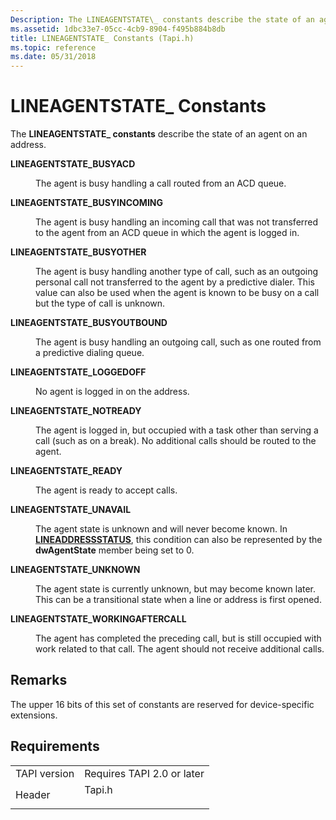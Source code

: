 ```yaml
---
Description: The LINEAGENTSTATE\_ constants describe the state of an agent on an address.
ms.assetid: 1dbc33e7-05cc-4cb9-8904-f495b884b8db
title: LINEAGENTSTATE_ Constants (Tapi.h)
ms.topic: reference
ms.date: 05/31/2018
---
```


# LINEAGENTSTATE\_ Constants

The **LINEAGENTSTATE\_ constants** describe the state of an agent on an address.

<dl> <dt>

<span id="LINEAGENTSTATE_BUSYACD"></span><span id="lineagentstate_busyacd"></span>**LINEAGENTSTATE\_BUSYACD**
</dt> <dd> <dl> <dt>



The agent is busy handling a call routed from an ACD queue.


</dt> </dl> </dd> <dt>

<span id="LINEAGENTSTATE_BUSYINCOMING"></span><span id="lineagentstate_busyincoming"></span>**LINEAGENTSTATE\_BUSYINCOMING**
</dt> <dd> <dl> <dt>



The agent is busy handling an incoming call that was not transferred to the agent from an ACD queue in which the agent is logged in.


</dt> </dl> </dd> <dt>

<span id="LINEAGENTSTATE_BUSYOTHER"></span><span id="lineagentstate_busyother"></span>**LINEAGENTSTATE\_BUSYOTHER**
</dt> <dd> <dl> <dt>



The agent is busy handling another type of call, such as an outgoing personal call not transferred to the agent by a predictive dialer. This value can also be used when the agent is known to be busy on a call but the type of call is unknown.


</dt> </dl> </dd> <dt>

<span id="LINEAGENTSTATE_BUSYOUTBOUND"></span><span id="lineagentstate_busyoutbound"></span>**LINEAGENTSTATE\_BUSYOUTBOUND**
</dt> <dd> <dl> <dt>



The agent is busy handling an outgoing call, such as one routed from a predictive dialing queue.


</dt> </dl> </dd> <dt>

<span id="LINEAGENTSTATE_LOGGEDOFF"></span><span id="lineagentstate_loggedoff"></span>**LINEAGENTSTATE\_LOGGEDOFF**
</dt> <dd> <dl> <dt>



No agent is logged in on the address.


</dt> </dl> </dd> <dt>

<span id="LINEAGENTSTATE_NOTREADY"></span><span id="lineagentstate_notready"></span>**LINEAGENTSTATE\_NOTREADY**
</dt> <dd> <dl> <dt>



The agent is logged in, but occupied with a task other than serving a call (such as on a break). No additional calls should be routed to the agent.


</dt> </dl> </dd> <dt>

<span id="LINEAGENTSTATE_READY"></span><span id="lineagentstate_ready"></span>**LINEAGENTSTATE\_READY**
</dt> <dd> <dl> <dt>



The agent is ready to accept calls.


</dt> </dl> </dd> <dt>

<span id="LINEAGENTSTATE_UNAVAIL"></span><span id="lineagentstate_unavail"></span>**LINEAGENTSTATE\_UNAVAIL**
</dt> <dd> <dl> <dt>



The agent state is unknown and will never become known. In [**LINEADDRESSSTATUS**](/windows/desktop/api/Tapi/ns-tapi-lineaddressstatus), this condition can also be represented by the **dwAgentState** member being set to 0.


</dt> </dl> </dd> <dt>

<span id="LINEAGENTSTATE_UNKNOWN"></span><span id="lineagentstate_unknown"></span>**LINEAGENTSTATE\_UNKNOWN**
</dt> <dd> <dl> <dt>



The agent state is currently unknown, but may become known later. This can be a transitional state when a line or address is first opened.


</dt> </dl> </dd> <dt>

<span id="LINEAGENTSTATE_WORKINGAFTERCALL"></span><span id="lineagentstate_workingaftercall"></span>**LINEAGENTSTATE\_WORKINGAFTERCALL**
</dt> <dd> <dl> <dt>



The agent has completed the preceding call, but is still occupied with work related to that call. The agent should not receive additional calls.


</dt> </dl> </dd> </dl>

## Remarks

The upper 16 bits of this set of constants are reserved for device-specific extensions.

## Requirements



|                         |                                                                                   |
|-------------------------|-----------------------------------------------------------------------------------|
| TAPI version<br/> | Requires TAPI 2.0 or later<br/>                                             |
| Header<br/>       | <dl> <dt>Tapi.h</dt> </dl> |



 

 




